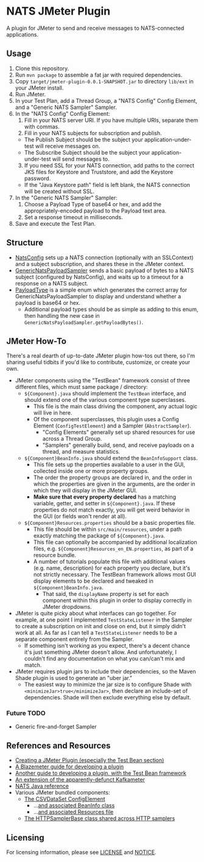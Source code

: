 # NATS JMeter Plugin

A plugin for JMeter to send and receive messages to NATS-connected applications.

## Usage

1. Clone this repository.
2. Run `mvn package` to assemble a fat jar with required dependencies.
3. Copy `target/jmeter-plugin-0.0.1-SNAPSHOT.jar` to directory `lib/ext` in your JMeter install.
4. Run JMeter.
5. In your Test Plan, add a Thread Group, a "NATS Config" Config Element, and a "Generic NATS Sampler" Sampler.
6. In the "NATS Config" Config Element:
   1. Fill in your NATS server URI. If you have multiple URIs, separate them with commas.
   2. Fill in your NATS subjects for subscription and publish.
     * The Publish Subject should be the subject your application-under-test will receive messages on.
     * The Subscribe Subject should be the subject your application-under-test will send messages to.
   3. If you need SSL for your NATS connection, add paths to the correct JKS files for Keystore and Truststore, and add the Keystore password.
     * If the "Java Keystore path" field is left blank, the NATS connection will be created without SSL.
7. In the "Generic NATS Sampler" Sampler:
   1. Choose a Payload Type of base64 or hex, and add the appropriately-encoded payload to the Payload text area.
   2. Set a response timeout in milliseconds.
7. Save and execute the Test Plan.

## Structure

* [NatsConfig](src/main/java/com/github/usyrle/jmeter/nats/NatsConfig.java) sets up a NATS connection (optionally with an SSLContext) and a subject subscription, and shares these in the JMeter context.
* [GenericNatsPayloadSampler](src/main/java/com/github/usyrle/jmeter/nats/GenericNatsPayloadSampler.java) sends a basic payload of bytes to a NATS subject (configured by NatsConfig), and waits up to a timeout for a response on a NATS subject.
* [PayloadType](src/main/java/com/github/usyrle/jmeter/nats/PayloadType.java) is a simple enum which generates the correct array for GenericNatsPayloadSampler to display and understand whether a payload is base64 or hex.
  * Additional payload types should be as simple as adding to this enum, then handling the new case in `GenericNatsPayloadSampler.getPayloadBytes()`.

## JMeter How-To

There's a real dearth of up-to-date JMeter plugin how-tos out there, so I'm sharing useful tidbits if you'd like to contribute, customize, or create your own.

* JMeter components using the "TestBean" framework consist of three different files, which must same package / directory:
    * `${Component}.java` should implement the `TestBean` interface, and should extend one of the various component type superclasses.
        * This file is the main class driving the component, any actual logic will live in here.
        * Of the component superclasses, this plugin uses a Config Element (`ConfigTestElement`) and a Sampler (`AbstractSampler`).
          * "Config Elements" generally set up shared resources for use across a Thread Group.
          * "Samplers" generally build, send, and receive payloads on a thread, and measure statistics.
    * `${Component}BeanInfo.java` should extend the `BeanInfoSupport` class.
        * This file sets up the properties available to a user in the GUI, collected inside one or more property groups.
        * The order the property groups are declared in, and the order in which the properties are given in the arguments, are the order in which they will display in the JMeter GUI.
        * **Make sure that every property declared** has a matching variable, getter, and setter in `${Component}.java`. If these properties do not match exactly, you will get weird behavior in the GUI (or fields won't render at all).
    * `${Component}Resources.properties` should be a basic properties file.
        * This file should be within `src/main/resources`, under a path exactly matching the package of `${Component}.java`.
        * This file can optionally be accompanied by additional localization files, e.g. `${Component}Resources_en_EN.properties`, as part of a resource bundle.
        * A number of tutorials populate this file with additional values (e.g. name, description) for each property you declare, but it's not strictly necessary. The TestBean framework allows most GUI display elements to be declared and tweaked in `${Component}BeanInfo.java`.
          * That said, the `displayName` property is set for each component within this plugin in order to display correctly in JMeter dropdowns.
* JMeter is quite picky about what interfaces can go together. For example, at one point I implemented `TestStateListener` in the Sampler to create a subscription on init and close on end, but it simply didn't work at all. As far as I can tell a `TestStateListener` needs to be a separate component entirely from the Sampler.
  * If something isn't working as you expect, there's a decent chance it's just something JMeter doesn't allow. And unfortunately, I couldn't find any documentation on what you can/can't mix and match.
* JMeter requires plugin jars to include their dependencies, so the Maven Shade plugin is used to generate an "uber jar."
  * The easiest way to minimize the jar size is to configure Shade with `<minimizeJar>true</minimizeJar>`, then declare an include-set of dependencies. Shade will then exclude everything else by default.

### Future TODO
* Generic fire-and-forget Sampler

## References and Resources

* [Creating a JMeter Plugin (especially the Test Bean section)](https://jmeter.apache.org/usermanual/jmeter_tutorial.html)
* [A Blazemeter guide for developing a plugin](https://www.blazemeter.com/blog/jmeter-plugin-development)
* [Another guide to developing a plugin, with the Test Bean framework](https://codyaray.com/2014/07/custom-jmeter-samplers-and-config-elements)
* [An extension of the apparently-defunct Kafkameter](https://github.com/rollno748/di-kafkameter)
* [NATS Java reference](https://github.com/nats-io/nats.java)
* Various JMeter bundled components:
  * [The CSVDataSet ConfigElement](https://github.com/apache/jmeter/blob/master/src/components/src/main/java/org/apache/jmeter/config/CSVDataSet.java)
    * ...[and associated BeanInfo class](https://github.com/apache/jmeter/blob/master/src/components/src/main/java/org/apache/jmeter/config/CSVDataSetBeanInfo.java)
    * ...[and associated Resources file](https://github.com/apache/jmeter/blob/master/src/components/src/main/resources/org/apache/jmeter/config/CSVDataSetResources.properties)
  * [The HTTPSamplerBase class shared across HTTP samplers](https://github.com/apache/jmeter/blob/master/src/protocol/http/src/main/java/org/apache/jmeter/protocol/http/sampler/HTTPSamplerBase.java)

## Licensing
For licensing information, please see [LICENSE](LICENSE) and [NOTICE](NOTICE).
